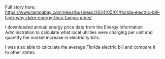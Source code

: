 Full story here: https://www.tampabay.com/news/business/2024/05/01/florida-electric-bill-high-why-duke-energy-teco-tampa-price/

I downloaded annual energy price data from the Energy Information Administration to calculate what local utilities were charging per unit and quantify the market increase in electricity bills.

I was also able to calculate the average Florida electric bill and compare it to other states.
